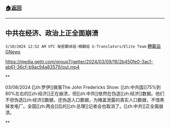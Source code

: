 ###  [:house:返回](README.md)
---


## 中共在经济、政治上正全面崩溃
`3/10/2024 12:52 AM UTC 秘密翻译组-精翻组 G-Translators/Elite Team` [轉載自GNews](https://gnews.org/articles/2380673)


https://media.gettr.com/group7/getter/2024/03/09/16/2b450fe0-3ac1-ab61-36cf-b9ac94a83579/out.mp4


**

03/08/2024 [[zh:罗伊]]做客The John Fredericks Show: [[zh:中共国]]75%到80%左右的[[zh:经济]]正在崩溃，但[[zh:中共]]依然在伪造[[zh:经济]]数据。他们不但伪造[[zh:经济]]数据，还伪造人口数据，为掩盖泄露的真实人口数据，不惜黑掉发电厂。全国[[zh:两会]]后的[[zh:总理]]记者会也取消了。[[zh:中共]]正全面崩溃。

**
